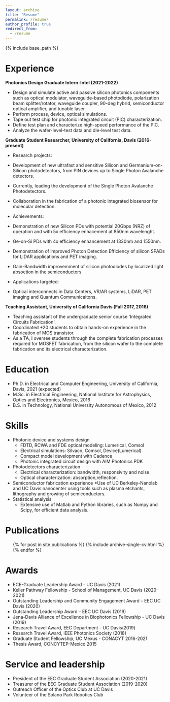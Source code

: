 ```yaml
---
layout: archive
title: "Resume"
permalink: /resume/
author_profile: true
redirect_from:
  - /resume
---
```


{% include base_path %}



Experience
======
**Photonics Design Graduate Intern-Intel (2021-2022)**

  * Design and simulate active and passive silicon photonics components such as optical modulator, waveguide-based photodiode, polarization beam splitter/rotator, waveguide coupler, 90-deg hybrid, semiconductor optical amplifier, and tunable laser.
  * Perform process, device, optical simulations.
  * Tape out test chip for photonic integrated circuit (PIC) characterization.
  * Define test plan and characterize high-speed performance of the PIC.
  * Analyze the wafer-level-test data and die-level test data.




**Graduate Student Researcher, University of California, Davis (2016-present)**

  * Research projects:
  * Development of new ultrafast and sensitive Silicon and Germanium-on-Silicon photodetectors, from PIN devices up to Single Photon Avalanche detectors.
  * Currently, leading the development of the Single Photon Avalanche Photodetectors.
  * Collaboration in the fabrication of a photonic integrated biosensor for molecular detection.
 
  * Achievements:
  * Demonstration of new Silicon PDs with potential 20Gbps (NRZ) of operation and with 5x efficiency enhacement at 850nm wavelenght.
  * Ge-on-Si PDs with 4x efficiency enhancement at 1330nm and 1550nm.
  * Demonstration of improved Photon Detection Efficiency of silicon SPADs for LIDAR applications and PET imaging.
  * Gain-Bandwidth improvemment of silicon photodiodes by localized light absoetion in the semiconductors

  * Applications targeted:
  * Optical interconnects in Data Centers, VR/AR systems, LiDAR, PET imaging and Quantum Communicaitons.

  
  
**Teaching Assistant, University of California Davis (Fall 2017, 2018)**

  * Teaching assistant of the undergraduate senior course 'Integrated Circuits Fabrication'.
  * Coordinated +20 students to obtain hands-on experience in the fabrication of MOS transistor.
  * As a TA, I oversee students through the complete fabrication processes required for MOSFET fabrication, from the silicon wafer to the complete fabrication and its electrical characterization.
  
Education
======
  * Ph.D. in Electrical and Computer Engineering, University of California, Davis, 2021 (expected)
  * M.Sc. in Electrical Engineering, National Institute for Astrophysics, Optics and Electronics, Mexico, 2016
  * B.S. in Technology, National University Autonomous of Mexico, 2012


Skills
======

* Photonic device and systems design
  * FDTD, RCWA and FDE optical modeling: Lumerical, Comsol
  * Electrical simulations: Silvaco, Comsol, Device(Lumerical)
  * Compact model development with Cadence
  * Photonic integrated circuit design with AIM Photonics PDK
* Photodetectors characterization
  * Electrical characterization: bandwidth, responsivity and noise
  * Optical characterization: absorption,reflection.
* Semiconductor fabrication experience
  *Use of UC Berkeley-Nanolab and UC Davis nanocenter using tools such as plasma etchants, lithography and growing of semiconductors.
* Statistical analysis
  * Extensive use of Matlab and Python libraries, such as Numpy and Scipy, for efficient data analysis.

Publications
======
  <ul>{% for post in site.publications %}
    {% include archive-single-cv.html %}
  {% endfor %}</ul>

<!-- a normal html comment -->
 
<!-- 
Talks
======
  <ul>{% for post in site.talks %}
    {% include archive-single-talk-cv.html %}
  {% endfor %}</ul>
  
Teaching
======
  <ul>{% for post in site.teaching %}
    {% include archive-single-cv.html %}
  {% endfor %}</ul>
-->
  
Awards
======
* ECE-Graduate Leadership Award - UC Davis (2021)
* Keller Pathway Fellowship - School of Management, UC Davis (2020-2021)
* Outstanding Leadership and Community Engagement Award – EEC UC Davis (2020)
* Outstanding Leadership Award – EEC UC Davis (2019)
* Jena-Davis Alliance of Excellence in Biophotonics Fellowship - UC Davis (2019)
* Research Travel Award, EEC Department - UC Davis(2019)
* Research Travel Award, IEEE Photonics Society (2018)
* Graduate Student Fellowship, UC Mexus - CONACYT 2016-2021
* Thesis Award, CONCYTEP-Mexico 2015
 
  
Service and leadership
======
* President of the EEC Graduate Student Association (2020-2021) 
* Treasurer of the EEC Graduate Student Association (2019-2020)
* Outreach Officer of the Optics Club at UC Davis
* Volunteer of the Solano Park Robotics Club
 

